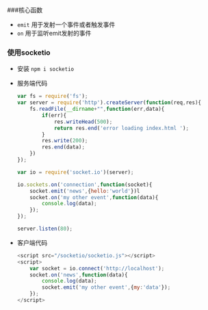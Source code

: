 ###核心函数
- `emit` 用于发射一个事件或者触发事件
- `on`  用于监听emit发射的事件

### 使用socketio
- 安装 `npm i socketio`
- 服务端代码
	```javascript
	var fs = require('fs');
	var server = require('http').createServer(function(req,res){
		fs.readFile(__dirname+"",function(err,data){
			if(err){
				res.writeHead(500);
				return res.end('error loading index.html ');
			}
			res.write(200);
			res.end(data);
		})
	});
	
	var io = require('socket.io')(server);
	
	io.sockets.on('connection',function(socket){
		socket.emit('news',{hello:'world'})l
		socket.on('my other event',function(data){
			console.log(data);
		});
	});
	
	server.listen(80);
	```

- 客户端代码

	```javascript
	<script src="/socketio/socketio.js"></script>
	<script>
		var socket = io.connect('http://localhost');
		socket.on('news',function(data){
			console.log(data);
			socket.emit('my other event',{my:'data'});
		});
	</script>
	```
